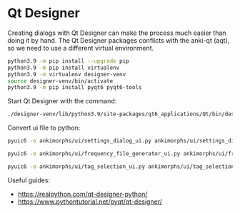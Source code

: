 # Qt Designer

Creating dialogs with Qt Designer can make the process much easier than doing it by hand. The Qt Designer packages
conflicts with the anki-qt (aqt), so we need to use a different virtual environment.

```bash
python3.9 -m pip install --upgrade pip
python3.9 -m pip install virtualenv
python3.9 -m virtualenv designer-venv
source designer-venv/bin/activate
python3.9 -m pip install pyqt6 pyqt6-tools
```
Start Qt Designer with the command:
```bash
./designer-venv/lib/python3.9/site-packages/qt6_applications/Qt/bin/designer
```

Convert ui file to python:
```bash
pyuic6 -o ankimorphs/ui/settings_dialog_ui.py ankimorphs/ui/settings_dialog.ui
```
```bash
pyuic6 -o ankimorphs/ui/frequency_file_generator_ui.py ankimorphs/ui/frequency_file_generator.ui
```
```bash
pyuic6 -o ankimorphs/ui/tag_selection_ui.py ankimorphs/ui/tag_selection.ui
```

Useful guides:
- https://realpython.com/qt-designer-python/
- https://www.pythontutorial.net/pyqt/qt-designer/



